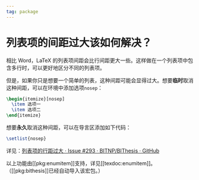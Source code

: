 ```yaml
---
tag: package
---
```


# 列表项的间距过大该如何解决？

相比 Word，LaTeX 的列表项间距会比行间距更大一些。这样做在一个列表项中包含多行时，可以更好地区分不同的列表项。

但是，如果你只是想要一个简单的列表，这种间距可能会显得过大。想要**临时**取消这种间距，可以在环境中添加选项`nosep`：

```latex
\begin{itemize}[nosep]
  \item 选项一
  \item 选项二
\end{itemize}
```

想要**永久**取消这种间距，可以在导言区添加如下代码：

```latex
\setlist{nosep}
```

详见：[列表项的行距过大 · Issue #293 · BITNP/BIThesis · GitHub](https://github.com/BITNP/BIThesis/issues/293)

以上功能由[[pkg:enumitem]]支持，详见[[texdoc:enumitem]]。（[[pkg:bithesis]]已经自动导入该宏包。）

